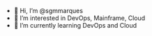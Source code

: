 - 👋 Hi, I’m @sgmmarques
- 👀 I’m interested in DevOps, Mainframe, Cloud
- 🌱 I’m currently learning DevOps and Cloud


<!---
sgmmarques/sgmmarques is a ✨ special ✨ repository because its `README.md` (this file) appears on your GitHub profile.
You can click the Preview link to take a look at your changes.
--->

